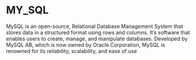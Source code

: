 # MY_SQL
MySQL is an open-source, Relational Database Management System that stores data in a structured format using rows and columns. It’s software that enables users to create, manage, and manipulate databases. Developed by MySQL AB, which is now owned by Oracle Corporation, MySQL is renowned for its reliability, scalability, and ease of use
